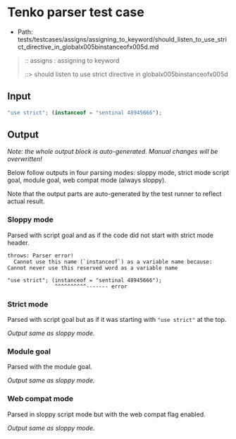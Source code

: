 # Tenko parser test case

- Path: tests/testcases/assigns/assigning_to_keyword/should_listen_to_use_strict_directive_in_globalx005binstanceofx005d.md

> :: assigns : assigning to keyword
>
> ::> should listen to use strict directive in globalx005binstanceofx005d

## Input

`````js
"use strict"; (instanceof = "sentinal 48945666");
`````

## Output

_Note: the whole output block is auto-generated. Manual changes will be overwritten!_

Below follow outputs in four parsing modes: sloppy mode, strict mode script goal, module goal, web compat mode (always sloppy).

Note that the output parts are auto-generated by the test runner to reflect actual result.

### Sloppy mode

Parsed with script goal and as if the code did not start with strict mode header.

`````
throws: Parser error!
  Cannot use this name (`instanceof`) as a variable name because: Cannot never use this reserved word as a variable name

"use strict"; (instanceof = "sentinal 48945666");
               ^^^^^^^^^^------- error
`````

### Strict mode

Parsed with script goal but as if it was starting with `"use strict"` at the top.

_Output same as sloppy mode._

### Module goal

Parsed with the module goal.

_Output same as sloppy mode._

### Web compat mode

Parsed in sloppy script mode but with the web compat flag enabled.

_Output same as sloppy mode._
